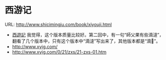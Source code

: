 # 西游记

URL: http://www.shicimingju.com/book/xiyouji.html

- [西遊記](https://zh.wikisource.org/zh/%E8%A5%BF%E9%81%8A%E8%A8%98) 我觉得，这个版本质量比较好。第二回中，有一句“師父果有些滴澾”，翻看了几个版本中，只有这个版本中“滴澾”写出来了，其他版本都是“滴”。
- http://www.xyjg.com/
- http://www.xyjg.com/0/21/zxs/21-zxs-01.htm
